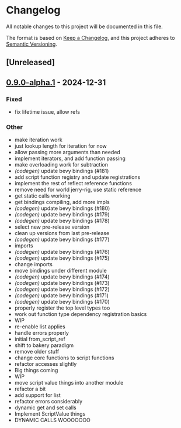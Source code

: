 # Changelog

All notable changes to this project will be documented in this file.

The format is based on [Keep a Changelog](https://keepachangelog.com/en/1.0.0/),
and this project adheres to [Semantic Versioning](https://semver.org/spec/v2.0.0.html).

## [Unreleased]

## [0.9.0-alpha.1](https://github.com/makspll/bevy_mod_scripting/releases/tag/bevy_mod_scripting_functions-v0.9.0-alpha.1) - 2024-12-31

### Fixed

- fix lifetime issue, allow refs

### Other

- make iteration work
- just lookup length for iteration for now
- allow passing more arguments than needed
- implement iterators, and add function passing
- make overloading work for subtraction
- *(codegen)* update bevy bindings (#181)
- add script function registry and update registrations
- implement the rest of reflect reference functions
- remove need for world jerry-rig, use static reference
- get static calls working
- get bindings compiling, add more impls
- *(codegen)* update bevy bindings (#180)
- *(codegen)* update bevy bindings (#179)
- *(codegen)* update bevy bindings (#178)
- select new pre-release version
- clean up versions from last pre-release
- *(codegen)* update bevy bindings (#177)
- imports
- *(codegen)* update bevy bindings (#176)
- *(codegen)* update bevy bindings (#175)
- change imports
- move bindings under different module
- *(codegen)* update bevy bindings (#174)
- *(codegen)* update bevy bindings (#173)
- *(codegen)* update bevy bindings (#172)
- *(codegen)* update bevy bindings (#171)
- *(codegen)* update bevy bindings (#170)
- properly register the top level types too
- work out function type dependency registration basics
- WIP
- re-enable list applies
- handle errors properly
- initial from_script_ref
- shift to bakery paradigm
- remove older stuff
- change core functions to script functions
- refactor accesses slightly
- Big things coming
- WIP
- move script value things into another module
- refactor a bit
- add support for list
- refactor errors considerably
- dynamic get and set calls
- Implement ScriptValue things
- DYNAMIC CALLS WOOOOOOO

